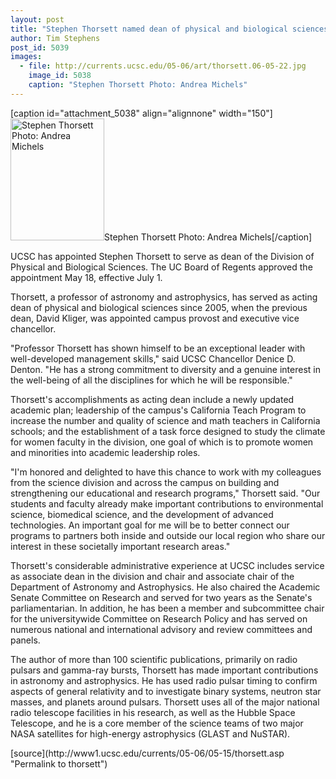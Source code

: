 ```yaml
---
layout: post
title: "Stephen Thorsett named dean of physical and biological sciences"
author: Tim Stephens 
post_id: 5039
images:
  - file: http://currents.ucsc.edu/05-06/art/thorsett.06-05-22.jpg
    image_id: 5038
    caption: "Stephen Thorsett Photo: Andrea Michels"
---
```


[caption id="attachment_5038" align="alignnone" width="150"]<a href="http://localhost/mysite/wp-content/uploads/2006/05/thorsett.06-05-22.jpg"><img class="size-full wp-image-5038" src="http://localhost/mysite/wp-content/uploads/2006/05/thorsett.06-05-22.jpg" alt="Stephen Thorsett Photo: Andrea Michels" width="150" height="195" /></a>Stephen Thorsett Photo: Andrea Michels[/caption]
<a name="content" id="content"></a>
<p>
  UCSC has appointed Stephen Thorsett to serve as dean of the Division of Physical and Biological Sciences. The UC Board of Regents approved the appointment May 18, effective July 1.
</p>
<p>
  Thorsett, a professor of astronomy and astrophysics, has served as acting dean of physical and biological sciences since 2005, when the previous dean, David Kliger, was appointed campus provost and executive vice chancellor.
</p>
<p>
  "Professor Thorsett has shown himself to be an exceptional leader with well-developed management skills," said UCSC Chancellor Denice D. Denton. "He has a strong commitment to diversity and a genuine interest in the well-being of all the disciplines for which he will be responsible."
</p>
<p>
  Thorsett's accomplishments as acting dean include a newly updated academic plan; leadership of the campus's California Teach Program to increase the number and quality of science and math teachers in California schools; and the establishment of a task force designed to study the climate for women faculty in the division, one goal of which is to promote women and minorities into academic leadership roles.
</p>
<p>
  "I'm honored and delighted to have this chance to work with my colleagues from the science division and across the campus on building and strengthening our educational and research programs," Thorsett said. "Our students and faculty already make important contributions to environmental science, biomedical science, and the development of advanced technologies. An important goal for me will be to better connect our programs to partners both inside and outside our local region who share our interest in these societally important research areas."
</p>
<p>
  Thorsett's considerable administrative experience at UCSC includes service as associate dean in the division and chair and associate chair of the Department of Astronomy and Astrophysics. He also chaired the Academic Senate Committee on Research and served for two years as the Senate's parliamentarian. In addition, he has been a member and subcommittee chair for the universitywide Committee on Research Policy and has served on numerous national and international advisory and review committees and panels.
</p>
<p>
  The author of more than 100 scientific publications, primarily on radio pulsars and gamma-ray bursts, Thorsett has made important contributions in astronomy and astrophysics. He has used radio pulsar timing to confirm aspects of general relativity and to investigate binary systems, neutron star masses, and planets around pulsars. Thorsett uses all of the major national radio telescope facilities in his research, as well as the Hubble Space Telescope, and he is a core member of the science teams of two major NASA satellites for high-energy astrophysics (GLAST and NuSTAR).
</p>
[source](http://www1.ucsc.edu/currents/05-06/05-15/thorsett.asp "Permalink to thorsett")

